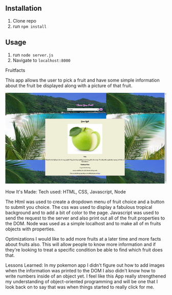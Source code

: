 
## Installation

1. Clone repo
2. run `npm install`

## Usage

1. run `node server.js`
2. Navigate to `localhost:8000`

Fruitfacts

This app allows the user to pick a fruit and have some simple information about the fruit be displayed along with a picture of that fruit.

![pic](pic.jpg)

How It's Made:
Tech used: HTML, CSS, Javascript, Node

The Html was used to create a dropdown menu of fruit choice and a button to submit you choice. The css was used to display a fabulous tropical background and to add a bit of color to the page. Javascript was used to send the request to the server and also print out all of the fruit properties to the DOM. Node was used as a simple localhost and to make all of m fruits objects with properties.

Optimizations
I would like to add more fruits at a later time and more facts about fruits also. This will allow people to know more information and if they're looking to treat a specific condition be able to find which fruit does that.

Lessons Learned:
In my pokemon app I didn't figure out how to add images when the information was printed to the DOM I also didn't know how to write numbers inside of an object yet. I feel like this App really strengthened my understanding of object-oriented programming and will be one that I look back on to say that was when things started to really click for me.
